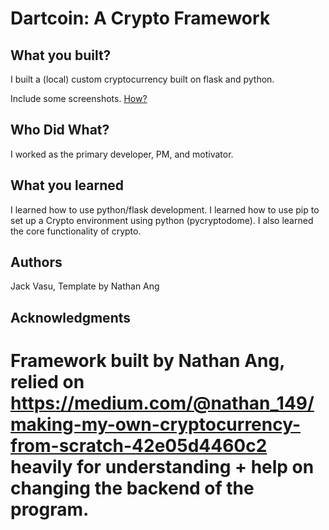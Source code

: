 # Dartcoin: A Crypto Framework


## What you built? 

I built a (local) custom cryptocurrency built on flask and python. 

Include some screenshots.
[How?](https://help.github.com/articles/about-readmes/#relative-links-and-image-paths-in-readme-files)

## Who Did What?

I worked as the primary developer, PM, and motivator.

## What you learned

I learned how to use python/flask development. I learned how to use pip to set up a Crypto environment using python (pycryptodome). I also learned the core functionality of crypto.

## Authors

Jack Vasu, Template by Nathan Ang

## Acknowledgments

Framework built by Nathan Ang, relied on https://medium.com/@nathan_149/making-my-own-cryptocurrency-from-scratch-42e05d4460c2 heavily for understanding + help on changing the backend of the program.
=======
